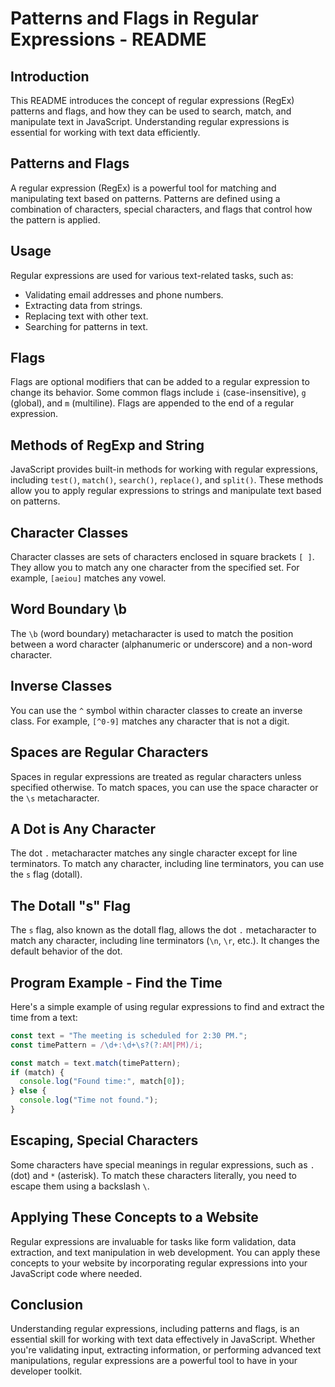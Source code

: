 # Patterns and Flags in Regular Expressions - README

## Introduction

This README introduces the concept of regular expressions (RegEx) patterns and flags, and how they can be used to search, match, and manipulate text in JavaScript. Understanding regular expressions is essential for working with text data efficiently.

## Patterns and Flags

A regular expression (RegEx) is a powerful tool for matching and manipulating text based on patterns. Patterns are defined using a combination of characters, special characters, and flags that control how the pattern is applied.

## Usage

Regular expressions are used for various text-related tasks, such as:

- Validating email addresses and phone numbers.
- Extracting data from strings.
- Replacing text with other text.
- Searching for patterns in text.

## Flags

Flags are optional modifiers that can be added to a regular expression to change its behavior. Some common flags include `i` (case-insensitive), `g` (global), and `m` (multiline). Flags are appended to the end of a regular expression.

## Methods of RegExp and String

JavaScript provides built-in methods for working with regular expressions, including `test()`, `match()`, `search()`, `replace()`, and `split()`. These methods allow you to apply regular expressions to strings and manipulate text based on patterns.

## Character Classes

Character classes are sets of characters enclosed in square brackets `[ ]`. They allow you to match any one character from the specified set. For example, `[aeiou]` matches any vowel.

## Word Boundary \b

The `\b` (word boundary) metacharacter is used to match the position between a word character (alphanumeric or underscore) and a non-word character.

## Inverse Classes

You can use the `^` symbol within character classes to create an inverse class. For example, `[^0-9]` matches any character that is not a digit.

## Spaces are Regular Characters

Spaces in regular expressions are treated as regular characters unless specified otherwise. To match spaces, you can use the space character or the `\s` metacharacter.

## A Dot is Any Character

The dot `.` metacharacter matches any single character except for line terminators. To match any character, including line terminators, you can use the `s` flag (dotall).

## The Dotall "s" Flag

The `s` flag, also known as the dotall flag, allows the dot `.` metacharacter to match any character, including line terminators (`\n`, `\r`, etc.). It changes the default behavior of the dot.

## Program Example - Find the Time

Here's a simple example of using regular expressions to find and extract the time from a text:

```javascript
const text = "The meeting is scheduled for 2:30 PM.";
const timePattern = /\d+:\d+\s?(?:AM|PM)/i;

const match = text.match(timePattern);
if (match) {
  console.log("Found time:", match[0]);
} else {
  console.log("Time not found.");
}
```

## Escaping, Special Characters

Some characters have special meanings in regular expressions, such as `.` (dot) and `*` (asterisk). To match these characters literally, you need to escape them using a backslash `\`.

## Applying These Concepts to a Website

Regular expressions are invaluable for tasks like form validation, data extraction, and text manipulation in web development. You can apply these concepts to your website by incorporating regular expressions into your JavaScript code where needed.

## Conclusion

Understanding regular expressions, including patterns and flags, is an essential skill for working with text data effectively in JavaScript. Whether you're validating input, extracting information, or performing advanced text manipulations, regular expressions are a powerful tool to have in your developer toolkit.
